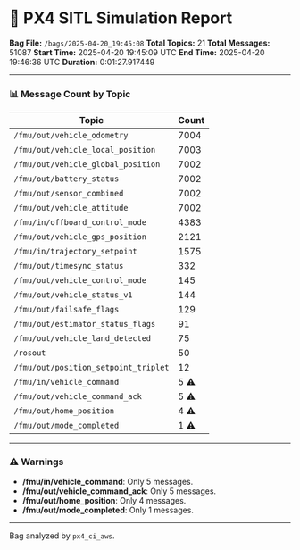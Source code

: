 📝 PX4 SITL Simulation Report
================================
**Bag File:** `/bags/2025-04-20_19:45:08`
**Total Topics:** 21
**Total Messages:** 51087
**Start Time:** 2025-04-20 19:45:09 UTC
**End Time:** 2025-04-20 19:46:36 UTC
**Duration:** 0:01:27.917449

---

### 📊 Message Count by Topic

| Topic | Count |
|-------|-------|
| `/fmu/out/vehicle_odometry` | 7004 |
| `/fmu/out/vehicle_local_position` | 7003 |
| `/fmu/out/vehicle_global_position` | 7002 |
| `/fmu/out/battery_status` | 7002 |
| `/fmu/out/sensor_combined` | 7002 |
| `/fmu/out/vehicle_attitude` | 7002 |
| `/fmu/in/offboard_control_mode` | 4383 |
| `/fmu/out/vehicle_gps_position` | 2121 |
| `/fmu/in/trajectory_setpoint` | 1575 |
| `/fmu/out/timesync_status` | 332 |
| `/fmu/out/vehicle_control_mode` | 145 |
| `/fmu/out/vehicle_status_v1` | 144 |
| `/fmu/out/failsafe_flags` | 129 |
| `/fmu/out/estimator_status_flags` | 91 |
| `/fmu/out/vehicle_land_detected` | 75 |
| `/rosout` | 50 |
| `/fmu/out/position_setpoint_triplet` | 12 |
| `/fmu/in/vehicle_command` | 5 ⚠️ |
| `/fmu/out/vehicle_command_ack` | 5 ⚠️ |
| `/fmu/out/home_position` | 4 ⚠️ |
| `/fmu/out/mode_completed` | 1 ⚠️ |

---
### ⚠️ Warnings

- **/fmu/in/vehicle_command**: Only 5 messages.
- **/fmu/out/vehicle_command_ack**: Only 5 messages.
- **/fmu/out/home_position**: Only 4 messages.
- **/fmu/out/mode_completed**: Only 1 messages.

---
Bag analyzed by `px4_ci_aws`.